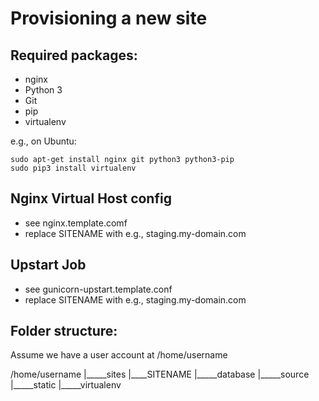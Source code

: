 Provisioning a new site
=======================

## Required packages:

* nginx
* Python 3
* Git
* pip
* virtualenv

e.g., on Ubuntu:

	sudo apt-get install nginx git python3 python3-pip
	sudo pip3 install virtualenv

## Nginx Virtual Host config

* see nginx.template.comf
* replace SITENAME with e.g., staging.my-domain.com

## Upstart Job

* see gunicorn-upstart.template.conf
* replace SITENAME with e.g., staging.my-domain.com

## Folder structure:
Assume we have a user account at /home/username

/home/username
|_____sites
     |____SITENAME
         |_____database
         |_____source
         |_____static
         |_____virtualenv
